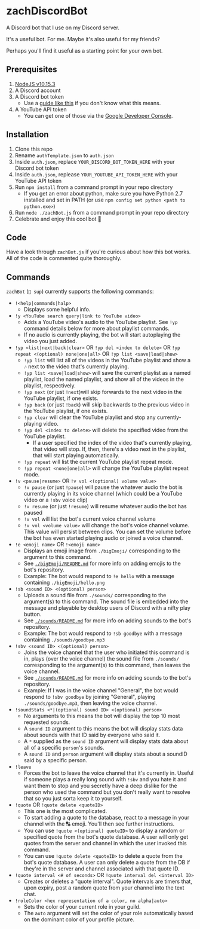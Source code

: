 # zachDiscordBot
A Discord bot that I use on my Discord server.

It's a useful bot. For me. Maybe it's also useful for my friends?

Perhaps you'll find it useful as a starting point for your own bot.

## Prerequisites
1. [NodeJS v10.15.3](https://nodejs.org/en/)
2. A Discord account
3. A Discord bot token
    - Use a [guide like this](https://github.com/reactiflux/discord-irc/wiki/Creating-a-discord-bot-&-getting-a-token) if you don't know what this means.
4. A YouTube API token
    - You can get one of those via the [Google Developer Console](https://console.developers.google.com/apis/api/youtube.googleapis.com/credentials).

## Installation
1. Clone this repo
2. Rename `authTemplate.json` to `auth.json`
3. Inside `auth.json`, replace `YOUR_DISCORD_BOT_TOKEN_HERE` with your Discord bot token
4. Inside `auth.json`, replease `YOUR_YOUTUBE_API_TOKEN_HERE` with your YouTube API token
5. Run `npm install` from a command prompt in your repo directory
    - If you get an error about python, make sure you have Python 2.7 installed and set in PATH (or use `npm config set python <path to python.exe>`)
6. Run `node ./zachBot.js` from a command prompt in your repo directory
7. Celebrate and enjoy this cool bot 🎉

## Code
Have a look through `zachBot.js` if you're curious about how this bot works. All of the code is commented quite thoroughly.

## Commands
`zachBot` (`🤖 sup`) currently supports the following commands:

- `!<help|commands|halp>`
    - Displays some helpful info.
- `!y <YouTube search query|link to YouTube video>`
    - Adds a YouTube video's audio to the YouTube playlist. See `!yp` command details below for more about playlist commands.
    - If no audio is currently playing, the bot will start autoplaying the video you just added.
- `!yp <list|next|back|clear>` OR `!yp del <index to delete>` OR `!yp repeat <(optional) none|one|all>` OR `!yp list <save|load|show>`
    - `!yp list` will list all of the videos in the YouTube playlist and show a `🎶` next to the video that's currently playing.
    - `!yp list <save|load|show>` will save the current playlist as a named playlist, load the named playlist, and show all of the videos in the playlist, respectively.
    - `!yp next` (or just `!next`)will skip forwards to the next video in the YouTube playlist, if one exists.
    - `!yp back` (or just `!back`) will skip backwards to the previous video in the YouTube playlist, if one exists.
    - `!yp clear` will clear the YouTube playlist and stop any currently-playing video.
    - `!yp del <index to delete>` will delete the specified video from the YouTube playlist.
        - If a user specified the index of the video that's currently playing, that video will stop. If, then, there's a video next in the playlist, that will start playing automatically.
    - `!yp repeat` will list the current YouTube playlist repeat mode.
    - `!yp repeat <none|one|all>` will change the YouTube playlist repeat mode.
- `!v <pause|resume>` OR `!v vol <(optional) volume value>`
    - `!v pause` (or just `!pause`) will pause the whatever audio the bot is currently playing in its voice channel (which could be a YouTube video or a `!sbv` voice clip)
    - `!v resume` (or just `!resume`) will resume whatever audio the bot has paused
    - `!v vol` will list the bot's current voice channel volume
    - `!v vol <volume value>` will change the bot's voice channel volume. This value will persist between clips. You can set the volume before the bot has even started playing audio or joined a voice channel.
- `!e <emoji name>` OR `!<emoji name>`
    - Displays an emoji image from `./bigEmoji/` corresponding to the argument to this command.
    - See [`./bigEmoji/README.md`](./bigEmoji/README.md) for more info on adding emojis to the bot's repository.
    - Example: The bot would respond to `!e hello` with a message containing `./bigEmoji/hello.png`
- `!sb <sound ID> <(optional) person>`
    - Uploads a sound file from `./sounds/` corresponding to the argument(s) to this command. The sound file is embedded into the message and playable by desktop users of Discord with a nifty play button.
    - See [`./sounds/README.md`](./sounds/README.md) for more info on adding sounds to the bot's repository.
    - Example: The bot would respond to `!sb goodbye` with a message containing `./sounds/goodbye.mp3`
- `!sbv <sound ID> <(optional) person>`
    - Joins the voice channel that the user who initiated this command is in, plays (over the voice channel) the sound file from `./sounds/` corresponding to the argument(s) to this command, then leaves the voice channel.
    - See [`./sounds/README.md`](./sounds/README.md) for more info on adding sounds to the bot's repository.
    - Example: If I was in the voice channel "General", the bot would respond to `!sbv goodbye` by joining "General", playing `./sounds/goodbye.mp3`, then leaving the voice channel.
- `!soundStats <*|(optional) sound ID> <(optional) person>`
    - No arguments to this means the bot will display the top 10 most requested sounds.
    - A `sound ID` argument to this means the bot will display stats data about sounds with that ID said by everyone who said it.
    - A `*` supplied as the `sound ID` argument will display stats data about all of a specific `person`'s sounds.
    - A `sound ID` and `person` argument will display stats about a soundID said by a specific person.
- `!leave`
    - Forces the bot to leave the voice channel that it's currently in. Useful if someone plays a really long sound with `!sbv` and you hate it and want them to stop and you secretly have a deep dislike for the person who used the command but you don't really want to resolve that so you just sorta keep it to yourself.
- `!quote` OR `!quote delete <quoteID>`
    - This one is the most complicated.
    - To start adding a quote to the database, react to a message in your channel with the 🔠 emoji. You'll then see further instructions.
    - You can use `!quote <(optional) quoteID>` to display a random or specified quote from the bot's quote database. A user will only get quotes from the server and channel in which the user invoked this command.
    - You can use `!quote delete <quoteID>` to delete a quote from the bot's quote database. A user can only delete a quote from the DB if they're in the server and channel associated with that quote ID.
- `!quote interval <# of seconds>` OR `!quote interval del <interval ID>`
    - Creates or deletes a "quote interval". Quote intervals are timers that, upon expiry, post a random quote from your channel into the text chat.
- `!roleColor <hex representation of a color, no alpha|auto>`
    - Sets the color of your current role in your guild.
    - The `auto` argument will set the color of your role automatically based on the dominant color of your profile picture.

